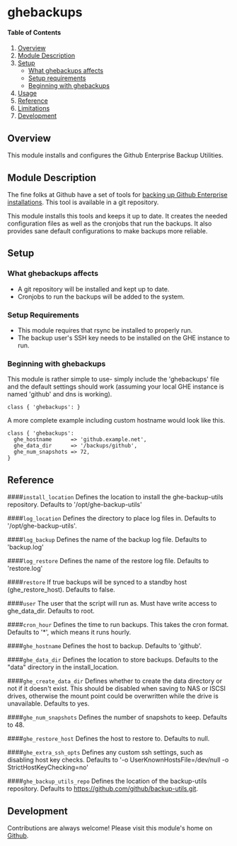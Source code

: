 # ghebackups

#### Table of Contents

1. [Overview](#overview)
2. [Module Description](#module-description)
3. [Setup](#setup)
    * [What ghebackups affects](#what-ghebackups-affects)
    * [Setup requirements](#setup-requirements)
    * [Beginning with ghebackups](#beginning-with-ghebackups)
4. [Usage](#usage)
5. [Reference](#reference)
5. [Limitations](#limitations)
6. [Development](#development)

## Overview

This module installs and configures the Github Enterprise Backup Utilities.

## Module Description

The fine folks at Github have a set of tools for [backing up Github Enterprise
installations](https://github.com/github/backup-utils). This tool is available
in a git repository.

This module installs this tools and keeps it up to date. It creates the needed
configuration files as well as the cronjobs that run the backups. It also
provides sane default configurations to make backups more reliable.

## Setup

### What ghebackups affects

* A git repository will be installed and kept up to date.
* Cronjobs to run the backups will be added to the system.

### Setup Requirements

* This module requires that rsync be installed to properly run.
* The backup user's SSH key needs to be installed on the GHE instance to run.


### Beginning with ghebackups

This module is rather simple to use- simply include the 'ghebackups' file and
the default settings should work (assuming your local GHE instance is named
'github' and dns is working).

```puppet
class { 'ghebackups': }
```

A more complete example including custom hostname would look like this.

```puppet
class { 'ghebackups':
  ghe_hostname      => 'github.example.net',
  ghe_data_dir      => '/backups/github',
  ghe_num_snapshots => 72,
}
```

## Reference

####`install_location`
    Defines the location to install the ghe-backup-utils repository.
    Defaults to '/opt/ghe-backup-utils'

####`log_location`
    Defines the directory to place log files in.
    Defaults to '/opt/ghe-backup-utils'.

####`log_backup`
    Defines the name of the backup log file.
    Defaults to 'backup.log'

####`log_restore`
    Defines the name of the restore log file.
    Defaults to 'restore.log'

####`restore`
    If true backups will be synced to a standby host (ghe_restore_host).
    Defaults to false.

####`user`
    The user that the script will run as. Must have write access to ghe_data_dir.
    Defaults to root.

####`cron_hour`
    Defines the time to run backups. This takes the cron format.
    Defaults to '\*', which means it runs hourly.

####`ghe_hostname`
    Defines the host to backup.
    Defaults to 'github'.

####`ghe_data_dir`
    Defines the location to store backups.
    Defaults to the "data" directory in the install_location.

####`ghe_create_data_dir`
    Defines whether to create the data directory or not if it doesn't exist.
    This should be disabled when saving to NAS or ISCSI drives, otherwise the
    mount point could be overwritten while the drive is unavailable.
    Defaults to yes.


####`ghe_num_snapshots`
    Defines the number of snapshots to keep.
    Defaults to 48.

####`ghe_restore_host`
    Defines the host to restore to.
    Defaults to null.

####`ghe_extra_ssh_opts`
    Defines any custom ssh settings, such as disabling host key checks.
    Defaults to '-o UserKnownHostsFile=/dev/null -o StrictHostKeyChecking=no'

####`ghe_backup_utils_repo`
    Defines the location of the backup-utils repository.
    Defaults to https://github.com/github/backup-utils.git.


## Development

Contributions are always welcome! Please visit this module's home on
[Github](https://github.com/tedivm/puppet-ghebackups).
